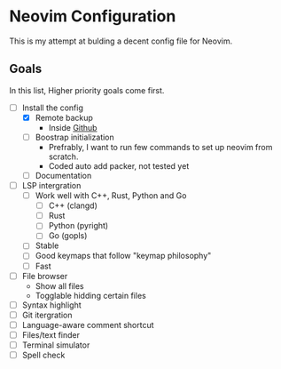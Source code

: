 # Neovim Configuration

This is my attempt at bulding a decent config file for Neovim.

## Goals
In this list, Higher priority goals come first.

- [ ] Install the config
    - [x] Remote backup
        - Inside [Github](https://github.com/thanhtoan1742/dotfiles/tree/main/home/.config/nvim)
    - [ ] Boostrap initialization
        - Prefrably, I want to run few commands to set up neovim from scratch.
        - Coded auto add packer, not tested yet
    - [ ] Documentation
- [ ] LSP intergration
    - [ ] Work well with C++, Rust, Python and Go
        - [ ] C++ (clangd)
        - [ ] Rust
        - [ ] Python (pyright)
        - [ ] Go (gopls)
    - [ ] Stable
    - [ ] Good keymaps that follow "keymap philosophy"
    - [ ] Fast
- [ ] File browser
    - Show all files
    - Togglable hidding certain files
- [ ] Syntax highlight
- [ ] Git itergration
- [ ] Language-aware comment shortcut
- [ ] Files/text finder
- [ ] Terminal simulator
- [ ] Spell check
